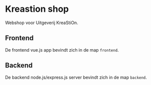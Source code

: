 # Kreastion shop

Webshop voor Uitgeverij KreaStiOn.

## Frontend

De frontend vue.js app bevindt zich in de map ```frontend```.

## Backend

De backend node.js/express.js server bevindt zich in de map ```backend```.
